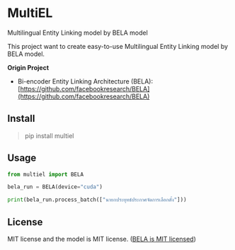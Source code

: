 # MultiEL
Multilingual Entity Linking model by BELA model

This project want to create easy-to-use Multilingual Entity Linking model by BELA model.

**Origin Project**

- Bi-encoder Entity Linking Architecture (BELA): [https://github.com/facebookresearch/BELA](https://github.com/facebookresearch/BELA)


## Install

> pip install multiel

## Usage

```python
from multiel import BELA

bela_run = BELA(device="cuda")

print(bela_run.process_batch(["นายกประยุทธ์ประกาศจัดการเลือกตั้ง"]))
```

## License

MIT license and the model is MIT license. ([BELA is MIT licensed](https://github.com/facebookresearch/BELA/blob/main/LICENSE))
